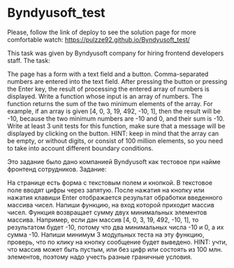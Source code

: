 # Byndyusoft_test

Please, follow the link of deploy to see the solution page for more comfortable watch: https://pulzze92.github.io/Byndyusoft_test/

This task was given by Byndyusoft company for hiring frontend developers staff.
The task:

The page has a form with a text field and a button. Comma-separated numbers are entered into the text field. After pressing the button or pressing the Enter key, the result of processing the entered array of numbers is displayed.
Write a function whose input is an array of numbers. The function returns the sum of the two minimum elements of the array. For example, if an array is given [4, 0, 3, 19, 492, -10, 1], then the result will be -10, because the two minimum numbers are -10 and 0, and their sum is -10.
Write at least 3 unit tests for this function, make sure that a message will be displayed by clicking on the button.
HINT: keep in mind that the array can be empty, or without digits, or consist of 100 million elements, so you need to take into account different boundary conditions.

Это задание было дано компанией Byndyusoft как тестовое при найме фронтенд сотрудников. Задание:

На странице есть форма с текстовым полем и кнопкой. В текстовое поле вводят цифры через запятую. После нажатия на кнопку или нажатия клавиши Enter отображается результат обработки введенного массива чисел.
Напиши функцию, на вход которой приходит массив чисел. Функция возвращает сумму двух минимальных элементов массива. Например, если дан массив [4, 0, 3, 19, 492, -10, 1], то результатом будет -10, потому что два минимальных числа -10 и 0, а их сумма -10.
Напиши минимум 3 модульных теста на эту функцию, проверь, что по клику на кнопку сообщение будет выведено.
HINT: учти, что массив может быть пустым, или без цифр или состоять из 100 млн. элементов, поэтому надо учесть разные граничные условия.
